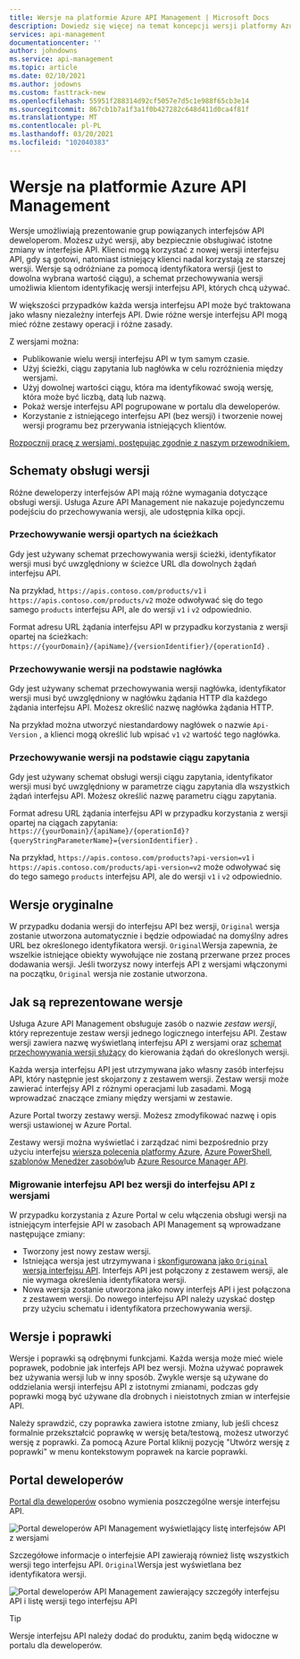 ```yaml
---
title: Wersje na platformie Azure API Management | Microsoft Docs
description: Dowiedz się więcej na temat koncepcji wersji platformy Azure API Management.
services: api-management
documentationcenter: ''
author: johndowns
ms.service: api-management
ms.topic: article
ms.date: 02/10/2021
ms.author: jodowns
ms.custom: fasttrack-new
ms.openlocfilehash: 55951f288314d92cf5057e7d5c1e988f65cb3e14
ms.sourcegitcommit: 867cb1b7a1f3a1f0b427282c648d411d0ca4f81f
ms.translationtype: MT
ms.contentlocale: pl-PL
ms.lasthandoff: 03/20/2021
ms.locfileid: "102040383"
---
```

# <a name="versions-in-azure-api-management"></a>Wersje na platformie Azure API Management

Wersje umożliwiają prezentowanie grup powiązanych interfejsów API deweloperom. Możesz użyć wersji, aby bezpiecznie obsługiwać istotne zmiany w interfejsie API. Klienci mogą korzystać z nowej wersji interfejsu API, gdy są gotowi, natomiast istniejący klienci nadal korzystają ze starszej wersji. Wersje są odróżniane za pomocą identyfikatora wersji (jest to dowolna wybrana wartość ciągu), a schemat przechowywania wersji umożliwia klientom identyfikację wersji interfejsu API, których chcą używać.

W większości przypadków każda wersja interfejsu API może być traktowana jako własny niezależny interfejs API. Dwie różne wersje interfejsu API mogą mieć różne zestawy operacji i różne zasady.

Z wersjami można:

- Publikowanie wielu wersji interfejsu API w tym samym czasie.
- Użyj ścieżki, ciągu zapytania lub nagłówka w celu rozróżnienia między wersjami.
- Użyj dowolnej wartości ciągu, która ma identyfikować swoją wersję, która może być liczbą, datą lub nazwą.
- Pokaż wersje interfejsu API pogrupowane w portalu dla deweloperów.
- Korzystanie z istniejącego interfejsu API (bez wersji) i tworzenie nowej wersji programu bez przerywania istniejących klientów.

[Rozpocznij pracę z wersjami, postępując zgodnie z naszym przewodnikiem.](./api-management-get-started-publish-versions.md)

## <a name="versioning-schemes"></a>Schematy obsługi wersji

Różne deweloperzy interfejsów API mają różne wymagania dotyczące obsługi wersji. Usługa Azure API Management nie nakazuje pojedynczemu podejściu do przechowywania wersji, ale udostępnia kilka opcji.

### <a name="path-based-versioning"></a>Przechowywanie wersji opartych na ścieżkach

Gdy jest używany schemat przechowywania wersji ścieżki, identyfikator wersji musi być uwzględniony w ścieżce URL dla dowolnych żądań interfejsu API.

Na przykład, `https://apis.contoso.com/products/v1` i `https://apis.contoso.com/products/v2` może odwoływać się do tego samego `products` interfejsu API, ale do wersji `v1` i `v2` odpowiednio.

Format adresu URL żądania interfejsu API w przypadku korzystania z wersji opartej na ścieżkach: `https://{yourDomain}/{apiName}/{versionIdentifier}/{operationId}` .

### <a name="header-based-versioning"></a>Przechowywanie wersji na podstawie nagłówka

Gdy jest używany schemat przechowywania wersji nagłówka, identyfikator wersji musi być uwzględniony w nagłówku żądania HTTP dla każdego żądania interfejsu API. Możesz określić nazwę nagłówka żądania HTTP.

Na przykład można utworzyć niestandardowy nagłówek o nazwie `Api-Version` , a klienci mogą określić lub wpisać `v1` `v2` wartość tego nagłówka.

### <a name="query-string-based-versioning"></a>Przechowywanie wersji na podstawie ciągu zapytania

Gdy jest używany schemat obsługi wersji ciągu zapytania, identyfikator wersji musi być uwzględniony w parametrze ciągu zapytania dla wszystkich żądań interfejsu API. Możesz określić nazwę parametru ciągu zapytania.

Format adresu URL żądania interfejsu API w przypadku korzystania z wersji opartej na ciągach zapytania: `https://{yourDomain}/{apiName}/{operationId}?{queryStringParameterName}={versionIdentifier}` .

Na przykład, `https://apis.contoso.com/products?api-version=v1` i `https://apis.contoso.com/products/api-version=v2` może odwoływać się do tego samego `products` interfejsu API, ale do wersji `v1` i `v2` odpowiednio.

## <a name="original-versions"></a>Wersje oryginalne

W przypadku dodania wersji do interfejsu API bez wersji, `Original` wersja zostanie utworzona automatycznie i będzie odpowiadać na domyślny adres URL bez określonego identyfikatora wersji. `Original`Wersja zapewnia, że wszelkie istniejące obiekty wywołujące nie zostaną przerwane przez proces dodawania wersji. Jeśli tworzysz nowy interfejs API z wersjami włączonymi na początku, `Original` wersja nie zostanie utworzona.

## <a name="how-versions-are-represented"></a>Jak są reprezentowane wersje

Usługa Azure API Management obsługuje zasób o nazwie *zestaw wersji*, który reprezentuje zestaw wersji jednego logicznego interfejsu API. Zestaw wersji zawiera nazwę wyświetlaną interfejsu API z wersjami oraz [schemat przechowywania wersji służący](#versioning-schemes) do kierowania żądań do określonych wersji.

Każda wersja interfejsu API jest utrzymywana jako własny zasób interfejsu API, który następnie jest skojarzony z zestawem wersji. Zestaw wersji może zawierać interfejsy API z różnymi operacjami lub zasadami. Mogą wprowadzać znaczące zmiany między wersjami w zestawie.

Azure Portal tworzy zestawy wersji. Możesz zmodyfikować nazwę i opis wersji ustawionej w Azure Portal.

Zestawy wersji można wyświetlać i zarządzać nimi bezpośrednio przy użyciu interfejsu [wiersza polecenia platformy Azure](/cli/azure/apim/api/versionset), [Azure PowerShell](/powershell/module/az.apimanagement/#api-management), [szablonów Menedżer zasobów](/azure/templates/microsoft.apimanagement/service/apiversionsets)lub [Azure Resource Manager API](/rest/api/apimanagement/2020-06-01-preview/apiversionset).

### <a name="migrating-a-non-versioned-api-to-a-versioned-api"></a>Migrowanie interfejsu API bez wersji do interfejsu API z wersjami

W przypadku korzystania z Azure Portal w celu włączenia obsługi wersji na istniejącym interfejsie API w zasobach API Management są wprowadzane następujące zmiany:

 * Tworzony jest nowy zestaw wersji.
 * Istniejąca wersja jest utrzymywana i [skonfigurowana jako `Original` wersja interfejsu API](#original-versions). Interfejs API jest połączony z zestawem wersji, ale nie wymaga określenia identyfikatora wersji.
 * Nowa wersja zostanie utworzona jako nowy interfejs API i jest połączona z zestawem wersji. Do nowego interfejsu API należy uzyskać dostęp przy użyciu schematu i identyfikatora przechowywania wersji.

## <a name="versions-and-revisions"></a>Wersje i poprawki

Wersje i poprawki są odrębnymi funkcjami. Każda wersja może mieć wiele poprawek, podobnie jak interfejs API bez wersji. Można używać poprawek bez używania wersji lub w inny sposób. Zwykle wersje są używane do oddzielania wersji interfejsu API z istotnymi zmianami, podczas gdy poprawki mogą być używane dla drobnych i nieistotnych zmian w interfejsie API.

Należy sprawdzić, czy poprawka zawiera istotne zmiany, lub jeśli chcesz formalnie przekształcić poprawkę w wersję beta/testową, możesz utworzyć wersję z poprawki. Za pomocą Azure Portal kliknij pozycję "Utwórz wersję z poprawki" w menu kontekstowym poprawek na karcie poprawki.

## <a name="developer-portal"></a>Portal deweloperów

[Portal dla deweloperów](./api-management-howto-developer-portal.md) osobno wymienia poszczególne wersje interfejsu API.

![Portal deweloperów API Management wyświetlający listę interfejsów API z wersjami](media/api-management-versions/portal-list.png)

Szczegółowe informacje o interfejsie API zawierają również listę wszystkich wersji tego interfejsu API. `Original`Wersja jest wyświetlana bez identyfikatora wersji.

![Portal deweloperów API Management zawierający szczegóły interfejsu API i listę wersji tego interfejsu API](media/api-management-versions/portal-details.png)

> [!TIP]
> Wersje interfejsu API należy dodać do produktu, zanim będą widoczne w portalu dla deweloperów.
